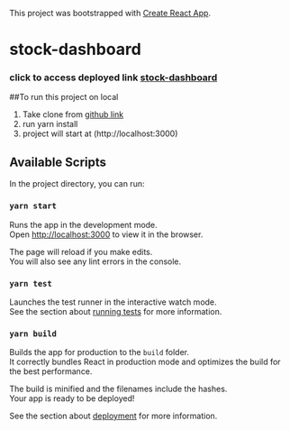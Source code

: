 This project was bootstrapped with [Create React App](https://github.com/facebook/create-react-app).

# stock-dashboard
### click to access deployed link [stock-dashboard](https://stock-dashboard-up.herokuapp.com/)


##To run this project on local
1. Take clone from [github link](https://github.com/faheem0512/stock-dashboard)
2. run yarn install
3. project will start at (http://localhost:3000)


## Available Scripts

In the project directory, you can run:

### `yarn start`

Runs the app in the development mode.<br />
Open [http://localhost:3000](http://localhost:3000) to view it in the browser.

The page will reload if you make edits.<br />
You will also see any lint errors in the console.

### `yarn test`

Launches the test runner in the interactive watch mode.<br />
See the section about [running tests](https://facebook.github.io/create-react-app/docs/running-tests) for more information.

### `yarn build`

Builds the app for production to the `build` folder.<br />
It correctly bundles React in production mode and optimizes the build for the best performance.

The build is minified and the filenames include the hashes.<br />
Your app is ready to be deployed!

See the section about [deployment](https://facebook.github.io/create-react-app/docs/deployment) for more information.
